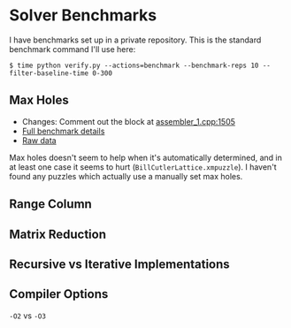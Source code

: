 # Solver Benchmarks

I have benchmarks set up in a private repository. This is the standard
benchmark command I'll use here:

    $ time python verify.py --actions=benchmark --benchmark-reps 10 --filter-baseline-time 0-300

## Max Holes

* Changes: Comment out the block at [assembler_1.cpp:1505](burr-tools/src/lib/assembler_1.cpp#L1505)
* [Full benchmark details](benchmarks/max_holes/benchmark_graphs.html)
* [Raw data](benchmarks/max_holes/benchmark.csv)

Max holes doesn't seem to help when it's automatically determined, and in at
least one case it seems to hurt (`BillCutlerLattice.xmpuzzle`). I haven't found
any puzzles which actually use a manually set max holes.

## Range Column

## Matrix Reduction

## Recursive vs Iterative Implementations

## Compiler Options

`-O2` vs `-O3`